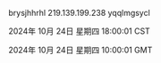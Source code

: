 brysjhhrhl 219.139.199.238 yqqlmgsycl

2024年 10月 24日 星期四 18:00:01 CST

2024年 10月 24日 星期四 10:00:01 GMT
